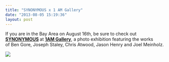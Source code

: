 ```yaml
---
title: "SYNONYMOUS x 1 AM Gallery"
date: "2013-08-05 15:19:36"
layout: post
---
```


<p>If you are in the Bay Area on August 16th, be sure to check out <strong><a href="http://1amgallery.com/future-shows/skate-deck-show/">SYNONYMOUS</a> </strong>at <a href="https://maps.google.com/maps?safe=off&amp;q=1000+HOWARD+STREET+%C2%B7+SAN+FRANCISCO,+CA+94103&amp;ie=UTF-8&amp;hq=&amp;hnear=0x80858083e410a647:0xa5eef0939c4361c7,1000+Howard+St,+San+Francisco,+CA+94103&amp;gl=us&amp;ei=BcH_UbudNvjF4APBzoCICw&amp;ved=0CC0Q8gEwAA"><strong><span>1AM</span> Gallery</strong></a><span>, a photo exhibition featuring the works of </span><span>Ben Gore, Joseph Staley, Chris Atwood, Jason Henry and Joel Meinholz. </span></p>
<p><a href="http://1amgallery.com/future-shows/skate-deck-show/"><span><img src="http://media.tumblr.com/58ae1b9613c1ab42c753b44bee10cedd/tumblr_inline_mr2cu2PXGc1qz4rgp.jpg"/></span></a></p>

